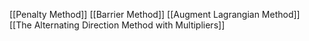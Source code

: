 [[Penalty Method]]
[[Barrier Method]]
[[Augment Lagrangian Method]]
[[The Alternating Direction Method with Multipliers]]